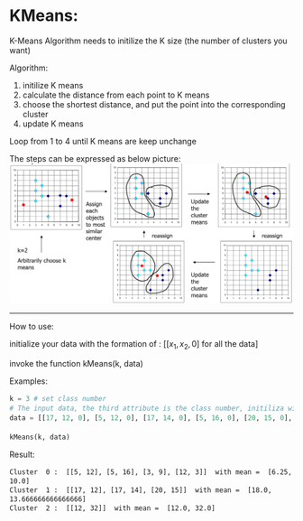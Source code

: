 # KMeans:

K-Means Algorithm needs to initilize the K size (the number of clusters you want)

Algorithm:
1. initilize K means
2. calculate the distance from each point to K means
3. choose the shortest distance, and put the point into the corresponding cluster
4. update K means

Loop from 1 to 4 until K means are keep unchange 

The steps can be expressed as below picture:
![](./k_means.png)

---

How to use:

initialize your data with the formation of : [[$x_1, x_2, 0$] for all the data] 

invoke the function kMeans(k, data)

Examples:

```python
k = 3 # set class number
# The input data, the third attribute is the class number, initiliza with 0
data = [[17, 12, 0], [5, 12, 0], [17, 14, 0], [5, 16, 0], [20, 15, 0], [3, 9, 0], [12, 3, 0], [12, 32, 0]]

kMeans(k, data)
```

Result:

```
Cluster  0 :  [[5, 12], [5, 16], [3, 9], [12, 3]]  with mean =  [6.25, 10.0]
Cluster  1 :  [[17, 12], [17, 14], [20, 15]]  with mean =  [18.0, 13.666666666666666]
Cluster  2 :  [[12, 32]]  with mean =  [12.0, 32.0]
```

